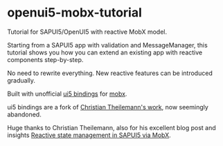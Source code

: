 # openui5-mobx-tutorial
Tutorial for SAPUI5/OpenUI5 with reactive MobX model.

Starting from a SAPUI5 app with validation and MessageManager, this tutorial shows you how you can extend an existing app with reactive components step-by-step. 

No need to rewrite everything. New reactive features can be introduced gradually.

Built with unofficial [ui5 bindings](https://github.com/laszloKajan/openui5-mobx-model) for [mobx](https://github.com/mobxjs/mobx).

ui5 bindings are a fork of [Christian Theilemann's work](https://github.com/geekflyer/openui5-mobx-model), now seemingly abandoned.

Huge thanks to Christian Theilemann, also for his excellent blog post and insights [Reactive state management in SAPUI5 via MobX](https://blogs.sap.com/2017/01/30/advanced-state-management-in-sapui5-via-mobx/).
